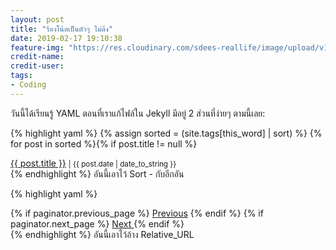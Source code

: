 ```yaml
---
layout: post
title: "ร้องโน้ตเป็นตัวๆ ไม่ดึง"
date: 2019-02-17 19:10:38
feature-img: "https://res.cloudinary.com/sdees-reallife/image/upload/v1550405551/Screenshot_from_2019-02-17_19-12-10.png"
credit-name:
credit-user:
tags:
- Coding
---
```

วันนี้ได้เรียนรู้ YAML ตอนที่เราแก้ไฟล์ใน Jekyll มีอยู่ 2 ส่วนที่ง่ายๆ ตามนี้เลย:

{% highlight yaml %}
{% assign sorted = (site.tags[this_word] | sort) %}
{% for post in sorted %}{% if post.title != null %}
<div class="tag-list">
    <span><a href="{{ post.url | prepend: site.baseurl }}">{{ post.title }}</a></span>
    <small><span>| {{ post.date | date_to_string }}</span></small>
</div>
{% endhighlight %}
อันนี้เอาไว้ Sort - กับอีกอัน

{% highlight yaml %}
<div class="pagination clearfix">
  {% if paginator.previous_page %}
    <a href="{{ paginator.previous_page_path | relative_url }}" class="previous"><i class="fa fa-angle-left" aria-hidden="true"></i> Previous</a>
  {% endif %}
  {% if paginator.next_page %}
    <a href="{{ paginator.next_page_path | relative_url }}" class="next">Next <i class="fa fa-angle-right" aria-hidden="true"></i></a>
  {% endif %}
</div>
{% endhighlight %}
อันนี้เอาไว้อ้าง Relative_URL
